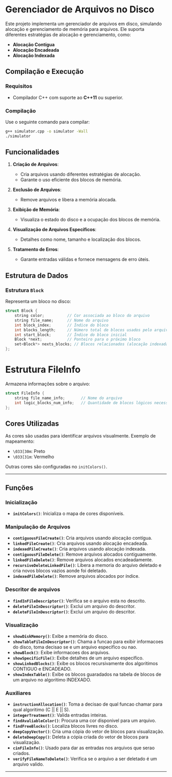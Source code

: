 # Gerenciador de Arquivos no Disco

Este projeto implementa um gerenciador de arquivos em disco, simulando alocação e gerenciamento de memória para arquivos. Ele suporta diferentes estratégias de alocação e gerenciamento, como:

- **Alocação Contígua**
- **Alocação Encadeada**
- **Alocação Indexada**

## Compilação e Execução

### Requisitos
- Compilador C++ com suporte ao **C++11** ou superior.

### Compilação
Use o seguinte comando para compilar:

```bash
g++ simulator.cpp -o simulator -Wall
./simulator
```

## Funcionalidades

1. **Criação de Arquivos**: 
   - Cria arquivos usando diferentes estratégias de alocação.
   - Garante o uso eficiente dos blocos de memória.

2. **Exclusão de Arquivos**:
   - Remove arquivos e libera a memória alocada.

3. **Exibição de Memória**:
   - Visualiza o estado do disco e a ocupação dos blocos de memória.

4. **Visualização de Arquivos Específicos**:
   - Detalhes como nome, tamanho e localização dos blocos.

5. **Tratamento de Erros**:
   - Garante entradas válidas e fornece mensagens de erro úteis.

## Estrutura de Dados

### Estrutura `Block`
Representa um bloco no disco:
```cpp
struct Block {
    string color;          // Cor associada ao bloco do arquivo
    string file_name;      // Nome do arquivo
    int block_index;       // Índice do bloco
    int blocks_length;     // Número total de blocos usados pelo arquivo
    int start_block;       // Índice do bloco inicial
    Block *next;           // Ponteiro para o próximo bloco
    set<Block*> nexts_blocks; // Blocos relacionados (alocação indexada)
};
```


# Estrutura FileInfo
Armazena informações sobre o arquivo:
```cpp
struct FileInfo {
    string file_name_info;       // Nome do arquivo
    int logic_blocks_num_info;   // Quantidade de blocos lógicos necessários
};
```


## Cores Utilizadas
As cores são usadas para identificar arquivos visualmente. Exemplo de mapeamento:

- `\033[30m`: Preto
- `\033[31m`: Vermelho

Outras cores são configuradas no `initColors()`.

---

## Funções

### Inicialização
- **`initColors()`**: Inicializa o mapa de cores disponíveis.

### Manipulação de Arquivos
- **`contiguousFileCreate()`**: Cria arquivos usando alocação contígua.
- **`linkedFileCreate()`**: Cria arquivos usando alocação encadeada.
- **`indexedFileCreate()`**: Cria arquivos usando alocação indexada.
- **`contiguousFileDelete()`**: Remove arquivos alocados contiguamente.
- **`linkedFileDelete()`**: Remove arquivos alocados encadeadamente.
- **`recursiveDeleteLinkedFile()`**: Libera a memoria do arquivo deletado e cria novos blocos vazios aonde foi deletado.
- **`indexedFileDelete()`**: Remove arquivos alocados por índice.

### Descritor de arquivos
- **`findInFileDescriptor()`**: Verifica se o arquivo esta no descrito.
- **`deleteFileInDescriptor()`**: Exclui um arquivo do descritor.
- **`deleteFileInDescriptor()`**: Exclui um arquivo do descritor.


### Visualização

- **`showDiskMemory()`**: Exibe a memória do disco.
- **`showTableFileInDescriptor()`**: Chama a funcao para exibir informacoes do disco, toma decisao se e um arquivo especifico ou nao.
- **`showBlock()`**: Exibe informacoes dos arquivos.
- **`showSpecificFile()`**: Exibe detalhes de um arquivo específico.
- **`showLinkedBlocks()`**: Exibe os blocos recursivamente dos algoritimos CONTIGUO e ENCADEADO.
- **`showIndexTable()`**: Exibe os blocos guaradados na tabela de blocos de um arquivo no algoritimo INDEXADO.




### Auxiliares
- **`instructionAllocation()`**: Toma a decisao de qual funcao chamar para qual algoritimo (C || E || S).
- **`integerTreatment()`**: Valida entradas inteiras.
- **`findAvaliableColor()`**: Procura uma cor disponivel para um arquivo.
- **`findFreeBlocks()`**: Localiza blocos livres no disco.
- **`deepCopyVector()`**: Cria uma cópia do vetor de blocos para visualização.
- **`deleteDeepCopy()`**: Deleta a cópia criada do vetor de blocos para visualização.
- **`cinFileInfo()`**: Usado para dar as entradas nos arquivos que serao criados.
- **`verifyFileNameToDelete()`**: Verifica se o arquivo a ser deletado é um arquivo valido.


---


